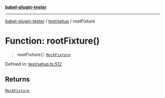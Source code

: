 [**babel-plugin-tester**](../../../README.md)

***

[babel-plugin-tester](../../../README.md) / [test/setup](../README.md) / rootFixture

# Function: rootFixture()

> **rootFixture**(): [`MockFixture`](../interfaces/MockFixture.md)

Defined in: [test/setup.ts:512](https://github.com/Xunnamius/babel-plugin-tester/blob/91349cafb3cefac8248e86580feec53bd082321e/test/setup.ts#L512)

## Returns

[`MockFixture`](../interfaces/MockFixture.md)

